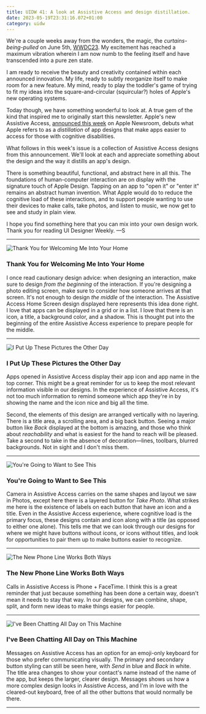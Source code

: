 ```yaml
---
title: UIDW 41: A look at Assistive Access and design distillation.
date: 2023-05-19T23:31:16.072+01:00
category: uidw
---
```


We're a couple weeks away from the wonders, the magic, the _curtains-being-pulled_ on June 5th, [WWDC23](https://cur.at/yhkqjfT?m=web). My excitement has reached a maximum vibration wherein I am now numb to the feeling itself and have transcended into a pure zen state.

I am ready to receive the beauty and creativity contained within each announced innovation. My life, ready to subtly reorganize itself to make room for a new feature. My mind, ready to play the toddler's game of trying to fit my ideas into the square-and-circular (squircular?) holes of Apple's new operating systems.

Today though, we have something wonderful to look at. A true gem of the kind that inspired me to originally start this newsletter. Apple's new Assistive Access, [announced this week](https://cur.at/gQRfBVl?m=web) on Apple Newsroom, debuts what Apple refers to as a _distillation_ of app designs that make apps easier to access for those with cognitive disabilities.

What follows in this week's issue is a collection of Assistive Access designs from this announcement. We'll look at each and appreciate something about the design and the way it distills an app's design.

There is something beautiful, functional, and abstract here in all this. The foundations of human-computer interaction are on display with the signature touch of Apple Design. Tapping on an app to "open it" or "enter it" remains an abstract human invention. What Apple would do to reduce the cognitive load of these interactions, and to support people wanting to use their devices to make calls, take photos, and listen to music, we now get to see and study in plain view.

I hope you find something here that you can mix into your own design work. Thank you for reading UI Designer Weekly. —S

---

![](https://assets.sahandnayebaziz.org/thank-you-for-welcoming-me-into-your-home.jpeg "Thank You for Welcoming Me Into Your Home") 

### Thank You for Welcoming Me Into Your Home

I once read cautionary design advice: when designing an interaction, make sure to design _from the beginning_ of the interaction. If you're designing a photo editing screen, make sure to consider how someone arrives at that screen. It's not enough to design _the middle_ of the interaction. The Assistive Access Home Screen design displayed here represents this idea done right. I love that apps can be displayed in a grid or in a list. I love that there is an icon, a title, a background color, and a shadow. This is thought put into the beginning of the entire Assistive Access experience to prepare people for the middle.

---

![](https://assets.sahandnayebaziz.org/i-put-up-these-pictures-the-other-day.jpeg "I Put Up These Pictures the Other Day") 

### I Put Up These Pictures the Other Day

Apps opened in Assistive Access display their app icon and app name in the top corner. This might be a great reminder for us to keep the most relevant information visible in our designs. In the experience of Assistive Access, it's not too much information to remind someone which app they're in by showing the name and the icon nice and big all the time.

Second, the elements of this design are arranged vertically with no layering. There is a title area, a scrolling area, and a big back button. Seeing a major button like _Back_ displayed at the bottom is amazing, and those who think about _reachability_ and what is easiest for the hand to reach will be pleased. Take a second to take in the absence of decoration—lines, toolbars, blurred backgrounds. Not in sight and I don't miss them.

---

![](https://assets.sahandnayebaziz.org/you're-going-to-want-to-see-this.jpeg "You're Going to Want to See This") 

### You're Going to Want to See This

Camera in Assistive Access carries on the same shapes and layout we saw in Photos, except here there is a layered button for _Take Photo_. What strikes me here is the existence of labels on each button that have an icon and a title. Even in the Assistive Access experience, where cognitive load is the primary focus, these designs contain and icon along with a title (as opposed to either one alone). This tells me that we can look through our designs for where we might have buttons without icons, or icons without titles, and look for opportunities to pair them up to make buttons easier to recognize.

---

![](https://assets.sahandnayebaziz.org/the-new-phone-line-works-both-ways.jpeg "The New Phone Line Works Both Ways") 

### The New Phone Line Works Both Ways

Calls in Assistive Access is Phone + FaceTime. I think this is a great reminder that just because something has been done a certain way, doesn't mean it needs to stay that way. In our designs, we can combine, shape, split, and form new ideas to make things easier for people.

---

![](https://assets.sahandnayebaziz.org/i've-been-chatting-all-day-on-this-machine.jpeg "I've Been Chatting All Day on This Machine") 

### I've Been Chatting All Day on This Machine

Messages on Assistive Access has an option for an emoji-only keyboard for those who prefer communicating visually. The primary and secondary button styling can still be seen here, with _Send_ in blue and _Back_ in white. The title area changes to show your contact's name instead of the name of the app, but keeps the larger, clearer design. Messages shows us how a more complex design looks in Assistive Access, and I'm in love with the cleared-out keyboard, free of all the other buttons that would normally be there.

---